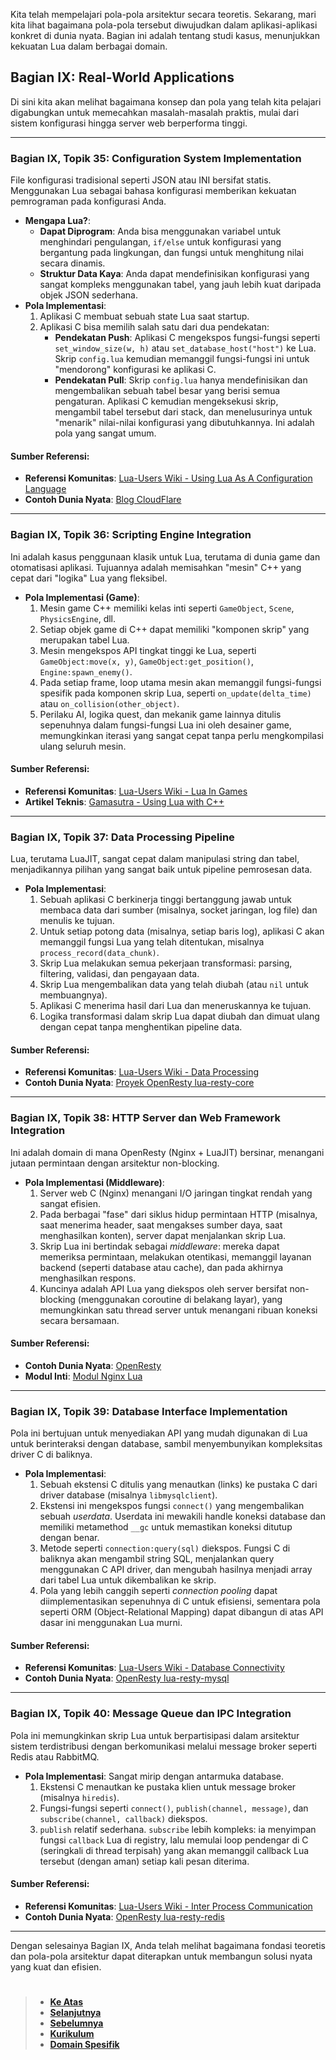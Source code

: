 Kita telah mempelajari pola-pola arsitektur secara teoretis. Sekarang, mari kita lihat bagaimana pola-pola tersebut diwujudkan dalam aplikasi-aplikasi konkret di dunia nyata. Bagian ini adalah tentang studi kasus, menunjukkan kekuatan Lua dalam berbagai domain.

## Bagian IX: Real-World Applications

Di sini kita akan melihat bagaimana konsep dan pola yang telah kita pelajari digabungkan untuk memecahkan masalah-masalah praktis, mulai dari sistem konfigurasi hingga server web berperforma tinggi.

---

### **Bagian IX, Topik 35: Configuration System Implementation**

File konfigurasi tradisional seperti JSON atau INI bersifat statis. Menggunakan Lua sebagai bahasa konfigurasi memberikan kekuatan pemrograman pada konfigurasi Anda.

- **Mengapa Lua?**:
  - **Dapat Diprogram**: Anda bisa menggunakan variabel untuk menghindari pengulangan, `if/else` untuk konfigurasi yang bergantung pada lingkungan, dan fungsi untuk menghitung nilai secara dinamis.
  - **Struktur Data Kaya**: Anda dapat mendefinisikan konfigurasi yang sangat kompleks menggunakan tabel, yang jauh lebih kuat daripada objek JSON sederhana.
- **Pola Implementasi**:
  1.  Aplikasi C membuat sebuah state Lua saat startup.
  2.  Aplikasi C bisa memilih salah satu dari dua pendekatan:
      - **Pendekatan Push**: Aplikasi C mengekspos fungsi-fungsi seperti `set_window_size(w, h)` atau `set_database_host("host")` ke Lua. Skrip `config.lua` kemudian memanggil fungsi-fungsi ini untuk "mendorong" konfigurasi ke aplikasi C.
      - **Pendekatan Pull**: Skrip `config.lua` hanya mendefinisikan dan mengembalikan sebuah tabel besar yang berisi semua pengaturan. Aplikasi C kemudian mengeksekusi skrip, mengambil tabel tersebut dari stack, dan menelusurinya untuk "menarik" nilai-nilai konfigurasi yang dibutuhkannya. Ini adalah pola yang sangat umum.

#### **Sumber Referensi:**

- **Referensi Komunitas**: [Lua-Users Wiki - Using Lua As A Configuration Language](http://lua-users.org/wiki/UsingLuaAsAConfigurationLanguage)
- **Contoh Dunia Nyata**: [Blog CloudFlare](https://blog.cloudflare.com/pushing-nginx-to-its-limit-with-lua/)

---

### **Bagian IX, Topik 36: Scripting Engine Integration**

Ini adalah kasus penggunaan klasik untuk Lua, terutama di dunia game dan otomatisasi aplikasi. Tujuannya adalah memisahkan "mesin" C++ yang cepat dari "logika" Lua yang fleksibel.

- **Pola Implementasi (Game)**:
  1.  Mesin game C++ memiliki kelas inti seperti `GameObject`, `Scene`, `PhysicsEngine`, dll.
  2.  Setiap objek game di C++ dapat memiliki "komponen skrip" yang merupakan tabel Lua.
  3.  Mesin mengekspos API tingkat tinggi ke Lua, seperti `GameObject:move(x, y)`, `GameObject:get_position()`, `Engine:spawn_enemy()`.
  4.  Pada setiap frame, loop utama mesin akan memanggil fungsi-fungsi spesifik pada komponen skrip Lua, seperti `on_update(delta_time)` atau `on_collision(other_object)`.
  5.  Perilaku AI, logika quest, dan mekanik game lainnya ditulis sepenuhnya dalam fungsi-fungsi Lua ini oleh desainer game, memungkinkan iterasi yang sangat cepat tanpa perlu mengkompilasi ulang seluruh mesin.

#### **Sumber Referensi:**

- **Referensi Komunitas**: [Lua-Users Wiki - Lua In Games](http://lua-users.org/wiki/LuaInGames)
- **Artikel Teknis**: [Gamasutra - Using Lua with C++](https://www.gamasutra.com/view/feature/129872/using_lua_with_c.php)

---

### **Bagian IX, Topik 37: Data Processing Pipeline**

Lua, terutama LuaJIT, sangat cepat dalam manipulasi string dan tabel, menjadikannya pilihan yang sangat baik untuk pipeline pemrosesan data.

- **Pola Implementasi**:
  1.  Sebuah aplikasi C berkinerja tinggi bertanggung jawab untuk membaca data dari sumber (misalnya, socket jaringan, log file) dan menulis ke tujuan.
  2.  Untuk setiap potong data (misalnya, setiap baris log), aplikasi C akan memanggil fungsi Lua yang telah ditentukan, misalnya `process_record(data_chunk)`.
  3.  Skrip Lua melakukan semua pekerjaan transformasi: parsing, filtering, validasi, dan pengayaan data.
  4.  Skrip Lua mengembalikan data yang telah diubah (atau `nil` untuk membuangnya).
  5.  Aplikasi C menerima hasil dari Lua dan meneruskannya ke tujuan.
  6.  Logika transformasi dalam skrip Lua dapat diubah dan dimuat ulang dengan cepat tanpa menghentikan pipeline data.

#### **Sumber Referensi:**

- **Referensi Komunitas**: [Lua-Users Wiki - Data Processing](http://lua-users.org/wiki/DataProcessing)
- **Contoh Dunia Nyata**: [Proyek OpenResty lua-resty-core](https://github.com/openresty/lua-resty-core)

---

### **Bagian IX, Topik 38: HTTP Server dan Web Framework Integration**

Ini adalah domain di mana OpenResty (Nginx + LuaJIT) bersinar, menangani jutaan permintaan dengan arsitektur non-blocking.

- **Pola Implementasi (Middleware)**:
  1.  Server web C (Nginx) menangani I/O jaringan tingkat rendah yang sangat efisien.
  2.  Pada berbagai "fase" dari siklus hidup permintaan HTTP (misalnya, saat menerima header, saat mengakses sumber daya, saat menghasilkan konten), server dapat menjalankan skrip Lua.
  3.  Skrip Lua ini bertindak sebagai _middleware_: mereka dapat memeriksa permintaan, melakukan otentikasi, memanggil layanan backend (seperti database atau cache), dan pada akhirnya menghasilkan respons.
  4.  Kuncinya adalah API Lua yang diekspos oleh server bersifat non-blocking (menggunakan coroutine di belakang layar), yang memungkinkan satu thread server untuk menangani ribuan koneksi secara bersamaan.

#### **Sumber Referensi:**

- **Contoh Dunia Nyata**: [OpenResty](https://github.com/openresty/openresty)
- **Modul Inti**: [Modul Nginx Lua](https://github.com/openresty/lua-nginx-module)

---

### **Bagian IX, Topik 39: Database Interface Implementation**

Pola ini bertujuan untuk menyediakan API yang mudah digunakan di Lua untuk berinteraksi dengan database, sambil menyembunyikan kompleksitas driver C di baliknya.

- **Pola Implementasi**:
  1.  Sebuah ekstensi C ditulis yang menautkan (links) ke pustaka C dari driver database (misalnya `libmysqlclient`).
  2.  Ekstensi ini mengekspos fungsi `connect()` yang mengembalikan sebuah _userdata_. Userdata ini mewakili handle koneksi database dan memiliki metamethod `__gc` untuk memastikan koneksi ditutup dengan benar.
  3.  Metode seperti `connection:query(sql)` diekspos. Fungsi C di baliknya akan mengambil string SQL, menjalankan query menggunakan C API driver, dan mengubah hasilnya menjadi array dari tabel Lua untuk dikembalikan ke skrip.
  4.  Pola yang lebih canggih seperti _connection pooling_ dapat diimplementasikan sepenuhnya di C untuk efisiensi, sementara pola seperti ORM (Object-Relational Mapping) dapat dibangun di atas API dasar ini menggunakan Lua murni.

#### **Sumber Referensi:**

- **Referensi Komunitas**: [Lua-Users Wiki - Database Connectivity](http://lua-users.org/wiki/DatabaseConnectivity)
- **Contoh Dunia Nyata**: [OpenResty lua-resty-mysql](https://github.com/openresty/lua-resty-mysql)

---

### **Bagian IX, Topik 40: Message Queue dan IPC Integration**

Pola ini memungkinkan skrip Lua untuk berpartisipasi dalam arsitektur sistem terdistribusi dengan berkomunikasi melalui message broker seperti Redis atau RabbitMQ.

- **Pola Implementasi**: Sangat mirip dengan antarmuka database.
  1.  Ekstensi C menautkan ke pustaka klien untuk message broker (misalnya `hiredis`).
  2.  Fungsi-fungsi seperti `connect()`, `publish(channel, message)`, dan `subscribe(channel, callback)` diekspos.
  3.  `publish` relatif sederhana. `subscribe` lebih kompleks: ia menyimpan fungsi `callback` Lua di registry, lalu memulai loop pendengar di C (seringkali di thread terpisah) yang akan memanggil callback Lua tersebut (dengan aman) setiap kali pesan diterima.

#### **Sumber Referensi:**

- **Referensi Komunitas**: [Lua-Users Wiki - Inter Process Communication](http://lua-users.org/wiki/InterProcessCommunication)
- **Contoh Dunia Nyata**: [OpenResty lua-resty-redis](https://github.com/openresty/lua-resty-redis)

---

Dengan selesainya Bagian IX, Anda telah melihat bagaimana fondasi teoretis dan pola-pola arsitektur dapat diterapkan untuk membangun solusi nyata yang kuat dan efisien.

#

> - **[Ke Atas](#)**
> - **[Selanjutnya][selanjutnya]**
> - **[Sebelumnya][sebelumnya]**
> - **[Kurikulum][kurikulum]**
> - **[Domain Spesifik][domain]**

[domain]: ../../../../../../README.md
[kurikulum]: ../../../../README.md
[sebelumnya]: ../bagian-8/README.md
[selanjutnya]: ../bagian-10/README.md

<!----------------------------------------------------->

[0]: ../README.md
[1]: ../
[2]: ../
[3]: ../
[4]: ../
[5]: ../
[6]: ../
[7]: ../
[8]: ../
[9]: ../
[10]: ../
[11]: ../
[12]: ../
[13]: ../
[14]: ../
[15]: ../
[16]: ../
[17]: ../
[18]: ../
